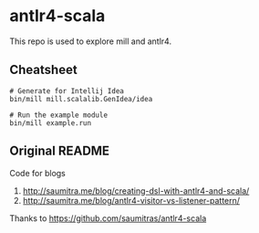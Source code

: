 # antlr4-scala

This repo is used to explore mill and antlr4.

## Cheatsheet
```
# Generate for Intellij Idea
bin/mill mill.scalalib.GenIdea/idea

# Run the example module
bin/mill example.run
```

## Original README

Code for blogs 
1. http://saumitra.me/blog/creating-dsl-with-antlr4-and-scala/ 
2. http://saumitra.me/blog/antlr4-visitor-vs-listener-pattern/

Thanks to https://github.com/saumitras/antlr4-scala
